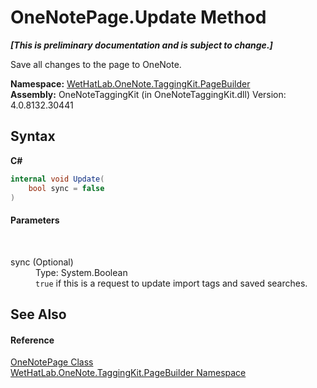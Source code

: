 # OneNotePage.Update Method 
 _**\[This is preliminary documentation and is subject to change.\]**_

Save all changes to the page to OneNote.

**Namespace:**&nbsp;<a href="56352230-71f2-f4b7-63a8-983965663af5">WetHatLab.OneNote.TaggingKit.PageBuilder</a><br />**Assembly:**&nbsp;OneNoteTaggingKit (in OneNoteTaggingKit.dll) Version: 4.0.8132.30441

## Syntax

**C#**<br />
``` C#
internal void Update(
	bool sync = false
)
```


#### Parameters
&nbsp;<dl><dt>sync (Optional)</dt><dd>Type: System.Boolean<br />`true` if this is a request to update import tags and saved searches.</dd></dl>

## See Also


#### Reference
<a href="6754c7d7-0598-ae1f-ff8c-6808b714b0ab">OneNotePage Class</a><br /><a href="56352230-71f2-f4b7-63a8-983965663af5">WetHatLab.OneNote.TaggingKit.PageBuilder Namespace</a><br />